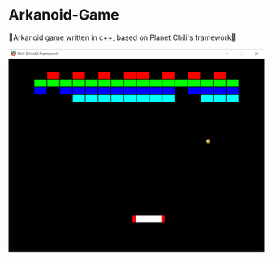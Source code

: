 # Arkanoid-Game
🔴Arkanoid game written in c++, based on Planet Chili's framework🔴

<img align="left" alt="GIF" src="https://github.com/rulidor/Arkanoid-Game/blob/main/Pictures/arkanoid_game_print_screen.png?raw=true" />
